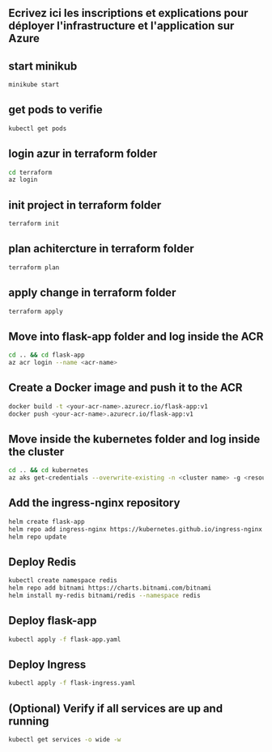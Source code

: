 ## Ecrivez ici les inscriptions et explications pour déployer l'infrastructure et l'application sur Azure

## start minikub
```bash
minikube start
```

## get pods to verifie
```bash
kubectl get pods
```

## login azur in terraform folder
```bash
cd terraform
az login
```

## init project in terraform folder

```bash
terraform init
```

## plan achitercture in terraform folder
```bash
terraform plan
```

## apply change in terraform folder
```bash
terraform apply
```

## Move into flask-app folder and log inside the ACR
```bash
cd .. && cd flask-app
az acr login --name <acr-name>
```

## Create a Docker image and push it to the ACR
```bash
docker build -t <your-acr-name>.azurecr.io/flask-app:v1 
docker push <your-acr-name>.azurecr.io/flask-app:v1
```

## Move inside the kubernetes folder and log inside the cluster
```bash
cd .. && cd kubernetes
az aks get-credentials --overwrite-existing -n <cluster name> -g <resource group name>
```

## Add the ingress-nginx repository

```bash
helm create flask-app
helm repo add ingress-nginx https://kubernetes.github.io/ingress-nginx
helm repo update
```

## Deploy Redis 

```bash
kubectl create namespace redis
helm repo add bitnami https://charts.bitnami.com/bitnami
helm install my-redis bitnami/redis --namespace redis
```

## Deploy flask-app
```bash
kubectl apply -f flask-app.yaml
```

## Deploy Ingress
```bash
kubectl apply -f flask-ingress.yaml
```

## (Optional) Verify if all services are up and running
```bash
kubectl get services -o wide -w
```
